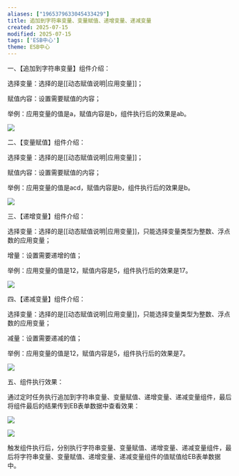 ```yaml
---
aliases: ["1965379633045433429"]
title: 追加到字符串变量、变量赋值、递增变量、递减变量
created: 2025-07-15
modified: 2025-07-15
tags: ['ESB中心']
theme: ESB中心
---
```


一、【追加到字符串变量】组件介绍：

选择变量：选择的是[[动态赋值说明|应用变量]]；

赋值内容：设置需要赋值的内容；

举例：应用变量的值是a，赋值内容是b，组件执行后的效果是ab。

![](0dd23d8871f239c9fa8ccb5ac4e6e541.jpg)

二、【变量赋值】组件介绍：

选择变量：选择的是[[动态赋值说明|应用变量]]；

赋值内容：设置需要赋值的内容；

举例：应用变量的值是acd，赋值内容是b，组件执行后的效果是b。

![](bb3a7649624a9de82888187554eaa016.jpg)

三、【递增变量】组件介绍：

选择变量：选择的是[[动态赋值说明|应用变量]]，只能选择变量类型为整数、浮点数的应用变量；

增量：设置需要递增的值；

举例：应用变量的值是12，赋值内容是5，组件执行后的效果是17。

![](2b434b5353cb8a6dd9478e1544762e6c.jpg)

四、【递减变量】组件介绍：

选择变量：选择的是[[动态赋值说明|应用变量]]，只能选择变量类型为整数、浮点数的应用变量；

减量：设置需要递减的值；

举例：应用变量的值是12，赋值内容是5，组件执行后的效果是7。

![](a3e190dfb48de43f95479b7384bc5af7.jpg)

五、组件执行效果：

通过定时任务执行追加到字符串变量、变量赋值、递增变量、递减变量组件，最后将组件最后的结果传到EB表单数据中查看效果：

![](6a45808455d2d310ec78807f38122666.jpg)

![](87384248c6d3487d55e11fd2dd82a8f1.jpg)

触发组件执行后，分别执行字符串变量、变量赋值、递增变量、递减变量组件，最后将字符串变量、变量赋值、递增变量、递减变量组件的值赋值给EB表单数据中。
